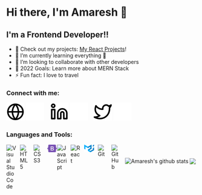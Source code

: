 # Hi there, I'm Amaresh 👋 

## I'm a Frontend Developer!!

- 🔭 Check out my projects: [My React Projects][website]!
- 🌱 I’m currently learning everything 🤣
- 👯 I’m looking to collaborate with other developers 
- 🥅 2022 Goals: Learn more about MERN Stack
- ⚡ Fun fact: I love to travel

### Connect with me:

[![website](./img/globe-light.svg)](#gh-light-mode-only)
[![website](./img/globe-dark.svg)](#gh-dark-mode-only)
&nbsp;&nbsp;
[![website](./img/linkedin-light.svg)](https://www.linkedin.com/in/theamareshkar-frontend-developer/#gh-light-mode-only)
[![website](./img/linkedin-dark.svg)](https://www.linkedin.com/in/theamareshkar-frontend-developer/#gh-dark-mode-only)
&nbsp;&nbsp;
[![website](./img/twitter-light.svg)](https://twitter.com/theamareshkar#gh-light-mode-only)
[![website](./img/twitter-dark.svg)](https://twitter.com/theamareshkar#gh-dark-mode-only)
&nbsp;&nbsp;


### Languages and Tools:

<img align="left" alt="Visual Studio Code" width="26px" src="https://cdn.jsdelivr.net/gh/devicons/devicon/icons/vscode/vscode-original.svg" style="padding-right:10px;" />
<img align="left" alt="HTML5" width="26px" src="https://cdn.jsdelivr.net/gh/devicons/devicon/icons/html5/html5-original.svg" style="padding-right:10px;" />
<img align="left" alt="CSS3" width="26px" src="https://cdn.jsdelivr.net/gh/devicons/devicon/icons/css3/css3-original.svg" style="padding-right:10px;" />
<img align="left" alt="Bootstrap" width="26px" src="./img/bootstrap-5-1.svg" />
<img align="left" alt="JavaScript" width="26px" src="https://cdn.jsdelivr.net/gh/devicons/devicon/icons/javascript/javascript-original.svg" style="padding-right:10px;" />
<img align="left" alt="React" width="26px" src="https://cdn.jsdelivr.net/gh/devicons/devicon/icons/react/react-original.svg" style="padding-right:10px;" />
<img align="left" alt="Material UI" width="26px" src="./img/material-ui-1.svg" style="padding-right:10px;" />
<img align="left" alt="Git" width="26px" src="https://cdn.jsdelivr.net/gh/devicons/devicon/icons/git/git-original.svg" style="padding-right:10px;" />
<img align="left" alt="GitHub" width="26px" src="https://user-images.githubusercontent.com/3369400/139447912-e0f43f33-6d9f-45f8-be46-2df5bbc91289.png" style="padding-right:10px;" />


<br />
<br />

<img align="center" src="https://github-readme-stats.vercel.app/api?username=amareshkar101&show_icons=true&include_all_commits=true&theme=buefy&hide_border=true" alt="Amaresh's github stats" />
<img align="center" src="https://github-readme-stats.vercel.app/api/top-langs/?username=amareshkar101&layout=compact&theme=buefy&hide_border=true" />

<br />
<br />

[website]: https://github.com/amareshkar101?tab=repositories